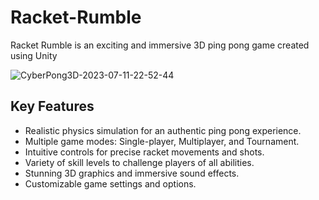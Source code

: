 # Racket-Rumble
Racket Rumble is an exciting and immersive 3D ping pong game created using Unity

![CyberPong3D-2023-07-11-22-52-44](https://github.com/Chans-cellar/Racket-Rumble/assets/99122826/be27983d-8cbe-4284-bbcb-613d8d340e32)

<h2 align="left"> Key Features </h2>

- Realistic physics simulation for an authentic ping pong experience.
- Multiple game modes: Single-player, Multiplayer, and Tournament.
- Intuitive controls for precise racket movements and shots.
- Variety of skill levels to challenge players of all abilities.
- Stunning 3D graphics and immersive sound effects.
- Customizable game settings and options.
